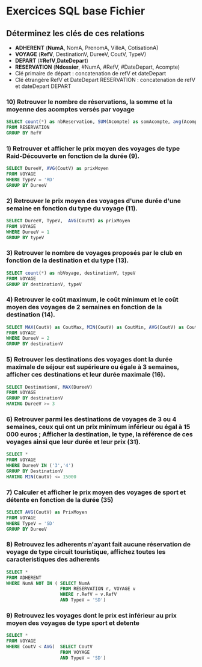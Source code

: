 # Exercices SQL base Fichier
## Déterminez les clés de ces relations 

- **ADHERENT** (__NumA__, NomA, PrenomA, VilleA, CotisationA)
- **VOYAGE** (__RefV__, DestinationV, DureeV, CoutV, TypeV)
- **DEPART** (#__RefV__,__DateDepart__)
- **RESERVATION** (__Ndossier__, #NumA, #RefV, #DateDepart, Acompte)
- Clé primaire de départ : concatenation de refV et dateDepart
- Clé étrangère RefV et DateDepart RESERVATION : concatenation de refV et dateDepart DEPART

### 10) Retrouver le nombre de réservations, la somme et la moyenne des acomptes versés par voyage
```SQL
SELECT count(*) as nbReservation, SUM(Acompte) as somAcompte, avg(Acompte), refV
FROM RESERVATION
GROUP BY RefV
```

### 1) Retrouver et afficher le prix moyen des voyages de type Raid-Découverte en fonction de la durée (9).
```SQL
SELECT DureeV, AVG(CoutV) as prixMoyen
FROM VOYAGE
WHERE TypeV = 'RD'
GROUP BY DureeV
```
### 2) Retrouver le prix moyen des voyages d'une durée d'une semaine en fonction du type du voyage (11).
```SQL
SELECT DureeV, TypeV,  AVG(CoutV) as prixMoyen
FROM VOYAGE
WHERE DureeV = 1
GROUP BY typeV
```
### 3) Retrouver le nombre de voyages proposés par le club en fonction de la destination et du type (13).
```SQL
SELECT count(*) as nbVoyage, destinationV, typeV
FROM VOYAGE
GROUP BY destinationV, typeV
```
### 4) Retrouver le coût maximum, le coût minimum et le coût moyen des voyages de 2 semaines en fonction de la destination (14).
```SQL
SELECT MAX(CoutV) as CoutMax, MIN(CoutV) as CoutMin, AVG(CoutV) as CoutMoyen
FROM VOYAGE
WHERE DureeV = 2
GROUP BY destinationV
```
### 5) Retrouver les destinations des voyages dont la durée maximale de séjour est supérieure ou égale à 3 semaines, afficher ces destinations et leur durée maximale (16).
```SQL
SELECT DestinationV, MAX(DureeV)
FROM VOYAGE
GROUP BY destinationV
HAVING DureeV >= 3
```
### 6) Retrouver parmi les destinations de voyages de 3 ou 4 semaines, ceux qui ont un prix minimum inférieur ou égal à 15 000 euros ; Afficher la destination, le type, la référence de ces voyages ainsi que leur durée et leur prix (31).
```SQL
SELECT *
FROM VOYAGE
WHERE DureeV IN ('3','4')
GROUP BY DestinationV
HAVING MIN(CoutV) <= 15000
```
### 7) Calculer et afficher le prix moyen des voyages de sport et détente en fonction de la durée (35)
```SQL
SELECT AVG(CoutV) as PrixMoyen
FROM VOYAGE
WHERE TypeV = 'SD'
GROUP BY DureeV
```
### 8) Retrouvez les adherents n'ayant fait aucune réservation de voyage de type circuit touristique, affichez toutes les caracteristiques des adherents
```SQL
SELECT *
FROM ADHERENT
WHERE NumA NOT IN ( SELECT NumA 
                    FROM RESERVATION r, VOYAGE v
                    WHERE r.RefV = v.RefV
                    AND TypeV = 'SD')
```
### 9) Retrouvez les voyages dont le prix est inférieur au prix moyen des voyages de type sport et detente
```SQL
SELECT *
FROM VOYAGE
WHERE CoutV < AVG(  SELECT CoutV 
                    FROM VOYAGE
                    AND TypeV = 'SD')
```
